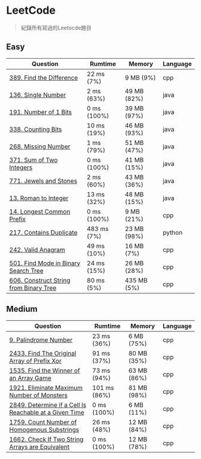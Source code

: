 # LeetCode
> 紀錄所有寫過的Leetocde題目

## Easy
| Question                                                                                                           | Rumtime     | Memory      | Language |
|--------------------------------------------------------------------------------------------------------------------|-------------|-------------|----------|
| [389. Find the Difference](https://leetcode.com/problems/find-the-difference/)                                     | 22 ms (7%)  | 9 MB (9%)   | cpp      |
| [136. Single Number](https://leetcode.com/problems/single-number/)                                                 | 2 ms (63%)  | 49 MB (82%) | java     |
| [191. Number of 1 Bits](https://leetcode.com/problems/number-of-1-bits/)                                           | 0 ms (100%) | 39 MB (97%) | java     |
| [338. Counting Bits](https://leetcode.com/problems/counting-bits/)                                                 | 10 ms (19%) | 46 MB (93%) | java     |
| [268. Missing Number](https://leetcode.com/problems/missing-number/)                                               | 1 ms (79%)  | 51 MB (47%) | java     |
| [371. Sum of Two Integers](https://leetcode.com/problems/sum-of-two-integers/)                                     | 0 ms (100%) | 41 MB (15%) | java     |
| [771. Jewels and Stones](https://leetcode.com/problems/jewels-and-stones/)                                         | 2 ms (60%)  | 43 MB (36%) | java     |
| [13. Roman to Integer](https://leetcode.com/problems/roman-to-integer/)                                            | 13 ms (32%) | 48 MB (15%) | java     |
| [14. Longest Common Prefix](https://leetcode.com/problems/longest-common-prefix/description/)                      | 0 ms (100%) | 9 MB (21%)  | cpp      |
| [217. Contains Duplicate](https://leetcode.com/problems/contains-duplicate/description/)                           | 483 ms (7%) | 23 MB (98%) | python   |
| [242. Valid Anagram](https://leetcode.com/problems/valid-anagram/description/)                                     | 49 ms (10%) | 16 MB (7%)  | cpp      |
| [501. Find Mode in Binary Search Tree](https://leetcode.com/problems/find-mode-in-binary-search-tree/description/) | 24 ms (15%) | 26 MB (28%) | cpp      |
| [606. Construct String from Binary Tree](https://leetcode.com/problems/construct-string-from-binary-tree/description/) | 80 ms (5%) | 435 MB (5%) | cpp |

## Medium
| Question                                                                                                                                                                | Rumtime      | Memory      | Language |
|-------------------------------------------------------------------------------------------------------------------------------------------------------------------------|--------------|-------------|----------|
| [9. Palindrome Number](https://leetcode.com/problems/palindrome-number/)                                                                                                | 23 ms (36%)  | 6 MB (75%)  | cpp      |
| [2433. Find The Original Array of Prefix Xor](https://leetcode.com/problems/find-the-original-array-of-prefix-xor/submissions/?envType=daily-question&envId=2023-10-31) | 91 ms (37%)  | 80 MB (35%) | cpp      |
| [1535. Find the Winner of an Array Game](https://leetcode.com/problems/find-the-winner-of-an-array-game/description)                                                    | 73 ms (94%)  | 63 MB (86%) | cpp      |
| [1921. Eliminate Maximum Number of Monsters](https://leetcode.com/problems/eliminate-maximum-number-of-monsters/description)                                            | 101 ms (86%) | 81 MB (98%) | cpp      |
| [2849. Determine if a Cell Is Reachable at a Given Time](https://leetcode.com/problems/determine-if-a-cell-is-reachable-at-a-given-time/)                               | 0 ms (100%)  | 6 MB (11%)  | cpp      |
| [1759. Count Number of Homogenous Substrings](https://leetcode.com/problems/count-number-of-homogenous-substrings/description) | 26 ms (48%) | 12 MB (84%) | cpp |
| [1662. Check If Two String Arrays are Equivalent](https://leetcode.com/problems/check-if-two-string-arrays-are-equivalent/description/) | 0 ms (100%) | 12 MB (78%) | cpp |
